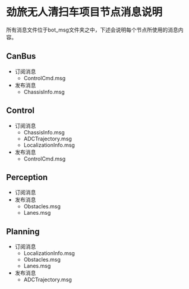 # 劲旅无人清扫车项目节点消息说明
所有消息文件位于bot_msg文件夹之中，下述会说明每个节点所使用的消息内容。
## CanBus
- 订阅消息
    - ControlCmd.msg
- 发布消息
    - ChassisInfo.msg
## Control
- 订阅消息
    - ChassisInfo.msg
    - ADCTrajectory.msg
    - LocalizationInfo.msg
- 发布消息
    - ControlCmd.msg
## Perception
- 订阅消息
- 发布消息
    - Obstacles.msg
    - Lanes.msg
## Planning
- 订阅消息
    - LocalizationInfo.msg
    - Obstacles.msg
    - Lanes.msg
- 发布消息
    - ADCTrajectory.msg
